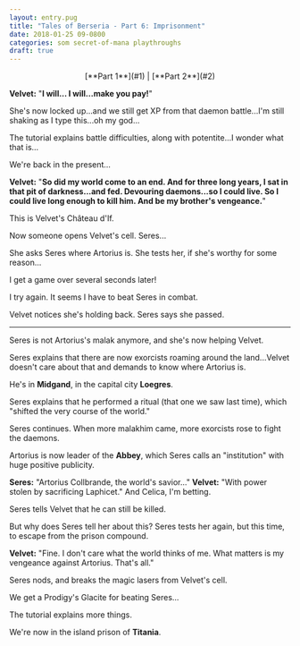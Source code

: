 ```yaml
---
layout: entry.pug
title: "Tales of Berseria - Part 6: Imprisonment"
date: 2018-01-25 09-0800
categories: som secret-of-mana playthroughs
draft: true
---
```


<p style="text-align: center;">[**Part 1**](#1) | [**Part 2**](#2)</p>

<a name="1"></a>

**Velvet:** "**I will... I will...make you pay!**"

She's now locked up...and we still get XP from that daemon battle...I'm still shaking as I type this...oh my god...

The tutorial explains battle difficulties, along with potentite...I wonder what that is...

We're back in the present...

**Velvet:** "**So did my world come to an end. And for three long years, I sat in that pit of darkness...and fed. Devouring daemons...so I could live. So I could live long enough to kill him. And be my brother's vengeance.**"

This is Velvet's Château d'If.

Now someone opens Velvet's cell. Seres...

She asks Seres where Artorius is. She tests her, if she's worthy for some reason...

I get a game over several seconds later!

I try again. It seems I have to beat Seres in combat.

Velvet notices she's holding back. Seres says she passed.

<a name="2"></a>

---

Seres is not Artorius's malak anymore, and she's now helping Velvet.

Seres explains that there are now exorcists roaming around the land...Velvet doesn't care about that and demands to know where Artorius is.

He's in **Midgand**, in the capital city **Loegres**.

Seres explains that he performed a ritual (that one we saw last time), which "shifted the very course of the world."

Seres continues. When more malakhim came, more exorcists rose to fight the daemons.

Artorius is now leader of the **Abbey**, which Seres calls an "institution" with huge positive publicity.

**Seres:** "Artorius Collbrande, the world's savior..."
**Velvet:** "With power stolen by sacrificing Laphicet." And Celica, I'm betting.

Seres tells Velvet that he can still be killed.

But why does Seres tell her about this? Seres tests her again, but this time, to escape from the prison compound.

**Velvet:** "Fine. I don't care what the world thinks of me. What matters is my vengeance against Artorius. That's all."

Seres nods, and breaks the magic lasers from Velvet's cell.

We get a Prodigy's Glacite for beating Seres...

The tutorial explains more things.

We're now in the island prison of **Titania**.